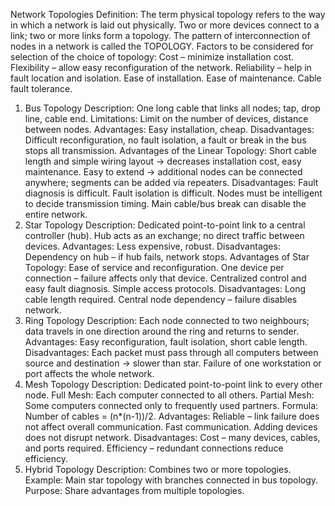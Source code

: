 Network Topologies
Definition:
The term physical topology refers to the way in which a network is laid out physically. Two or more devices connect to a link; two or more links form a topology.
The pattern of interconnection of nodes in a network is called the TOPOLOGY.
Factors to be considered for selection of the choice of topology:
Cost – minimize installation cost.
Flexibility – allow easy reconfiguration of the network.
Reliability – help in fault location and isolation.
Ease of installation.
Ease of maintenance.
Cable fault tolerance.

1. Bus Topology
   Description: One long cable that links all nodes; tap, drop line, cable end.
   Limitations: Limit on the number of devices, distance between nodes.
   Advantages: Easy installation, cheap.
   Disadvantages: Difficult reconfiguration, no fault isolation, a fault or break in the bus stops all transmission.
   Advantages of the Linear Topology:
   Short cable length and simple wiring layout → decreases installation cost, easy maintenance.
   Easy to extend → additional nodes can be connected anywhere; segments can be added via repeaters.
   Disadvantages:
   Fault diagnosis is difficult.
   Fault isolation is difficult.
   Nodes must be intelligent to decide transmission timing.
   Main cable/bus break can disable the entire network.
2. Star Topology
   Description: Dedicated point-to-point link to a central controller (hub). Hub acts as an exchange; no direct traffic between devices.
   Advantages: Less expensive, robust.
   Disadvantages: Dependency on hub – if hub fails, network stops.
   Advantages of Star Topology:
   Ease of service and reconfiguration.
   One device per connection – failure affects only that device.
   Centralized control and easy fault diagnosis.
   Simple access protocols.
   Disadvantages:
   Long cable length required.
   Central node dependency – failure disables network.
3. Ring Topology
   Description: Each node connected to two neighbours; data travels in one direction around the ring and returns to sender.
   Advantages: Easy reconfiguration, fault isolation, short cable length.
   Disadvantages:
   Each packet must pass through all computers between source and destination → slower than star.
   Failure of one workstation or port affects the whole network.
4. Mesh Topology
   Description: Dedicated point-to-point link to every other node.
   Full Mesh: Each computer connected to all others.
   Partial Mesh: Some computers connected only to frequently used partners.
   Formula: Number of cables = (n\*(n-1))/2.
   Advantages:
   Reliable – link failure does not affect overall communication.
   Fast communication.
   Adding devices does not disrupt network.
   Disadvantages:
   Cost – many devices, cables, and ports required.
   Efficiency – redundant connections reduce efficiency.
5. Hybrid Topology
   Description: Combines two or more topologies.
   Example: Main star topology with branches connected in bus topology.
   Purpose: Share advantages from multiple topologies.

